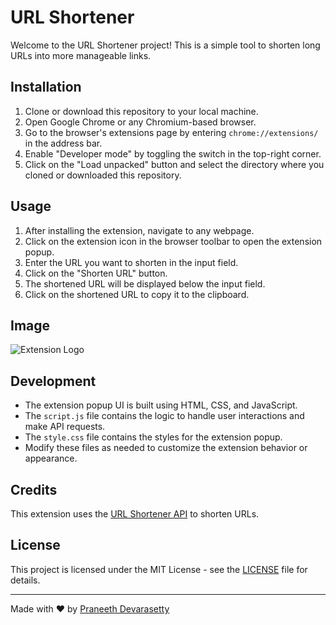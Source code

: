 # URL Shortener

Welcome to the URL Shortener project! This is a simple tool to shorten long URLs into more manageable links.

## Installation

1. Clone or download this repository to your local machine.
2. Open Google Chrome or any Chromium-based browser.
3. Go to the browser's extensions page by entering `chrome://extensions/` in the address bar.
4. Enable "Developer mode" by toggling the switch in the top-right corner.
5. Click on the "Load unpacked" button and select the directory where you cloned or downloaded this repository.

## Usage

1. After installing the extension, navigate to any webpage.
2. Click on the extension icon in the browser toolbar to open the extension popup.
3. Enter the URL you want to shorten in the input field.
4. Click on the "Shorten URL" button.
5. The shortened URL will be displayed below the input field.
6. Click on the shortened URL to copy it to the clipboard.

## Image

![Extension Logo](/Url_shorter/image)

## Development

- The extension popup UI is built using HTML, CSS, and JavaScript.
- The `script.js` file contains the logic to handle user interactions and make API requests.
- The `style.css` file contains the styles for the extension popup.
- Modify these files as needed to customize the extension behavior or appearance.

## Credits

This extension uses the [URL Shortener API](https://url-shortener42.p.rapidapi.com/) to shorten URLs.

## License

This project is licensed under the MIT License - see the [LICENSE](LICENSE) file for details.

---

Made with ❤️ by [Praneeth Devarasetty](https://github.com/praneeth622)
